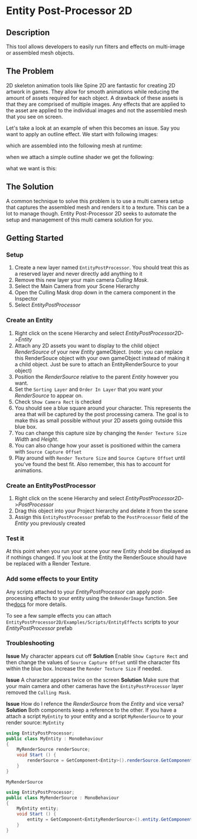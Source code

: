 # Entity Post-Processor 2D
## Description
This tool allows developers to easily run filters and effects on multi-image or assembled mesh objects.
## The Problem
2D skeleton animation tools like Spine 2D are fantastic for creating 2D artwork in games. They allow for smooth animations while reducing the amount of assets required for each object. A drawback of these assets is that they are comprised of multiple images. Any effects that are applied to the asset are applied to the individual images and not the assembled mesh that you see on screen.

Let&apos;s take a look at an example of when this becomes an issue. Say you want to apply an outline effect. We start with following images:

which are assembled into the following mesh at runtime:

when we attach a simple outline shader we get the following:

what we want is this:

## The Solution
A common technique to solve this problem is to use a multi camera setup that captures the assembled mesh and renders it to a texture. This can be a lot to manage though. Entity Post-Processor 2D seeks to automate the setup and management of this multi camera solution for you.
## Getting Started
### Setup
1. Create a new layer named `EntityPostProcessor`. You should treat this as a reserved layer and never directly add anything to it
1. Remove this new layer your main camera _Culling Mask_.
  1. Select the Main Camera from your Scene Hierarchy
  1. Open the Culling Mask drop down in the camera component in the Inspector
  1. Select _EntityPostProcessor_

### Create an Entity
1. Right click on the scene Hierarchy and select _EntityPostProcessor2D_->_Entity_
1. Attach any 2D assets you want to display to the child object _RenderSource_ of your new _Entity_ gameObject. (note: you can replace this RenderSouce object with your own gameObject instead of making it a child object. Just be sure to attach an EntityRenderSource to your object)
1. Position the _RenderSource_ relative to the parent _Entity_ however you want.
1. Set the `Sorting Layer` and `Order In Layer` that you want your _RenderSource_ to appear on.
1. Check `Show Camera Rect` is checked
1. You should see a blue square around your character. This represents the area that will be captured by the post processing camera. The goal is to make this as small possible without your 2D assets going outside this blue box.
1. You can change this capture size by changing the `Render Texture Size` _Width_ and _Height_.
1. You can also change how your asset is positioned within the camera with `Source Capture Offset`
1. Play around with `Render Texture Size` and `Source Capture Offset` until you've found the best fit. Also remember, this has to account for animations.

### Create an EntityPostProcessor
1. Right click on the scene Hierarchy and select _EntityPostProcessor2D_->_PostProcessor_
1. Drag this object into your Project hierarchy and delete it from the scene
1. Assign this `EntityPostProcessor` prefab  to the `PostProcessor` field of the _Entity_ you previously created

### Test it
At this point when you run your scene your new Entity shold be displayed as if nothings changed. If you look at the Entity the RenderSouce should have be replaced with a Render Texture.

### Add some effects to your Entity
Any scripts attached to your _EntityPostProcessor_ can apply post-processing effects to your entity using the `OnRenderImage` function. See the[docs](https://docs.unity3d.com/ScriptReference/MonoBehaviour.OnRenderImage.html) for more details.

To see a few sample effects you can attach `EntityPostProcessor2D/Examples/Scripts/EntityEffects` scripts to your _EntityPostProcessor_ prefab

### Troubleshooting
**Issue** My character appears cut off
**Solution** Enable `Show Capture Rect` and then change the values of `Source Capture Offset` until the character fits within the blue box. Increase the `Render Texture Size` if needed.

**Issue** A character appears twice on the screen
**Solution** Make sure that your main camera and other cameras have the `EntityPostProcessor` layer removed the `Culling Mask`.

**Issue** How do I refence the _RenderSource_ from the _Entity_ and vice versa?
**Solution** Both components keep a reference to the other. If you have a attach a script `MyEntity` to your entity and a script `MyRenderSource` to your render source:
`MyEntity`
```C#
using EntityPostProcessor;
public class MyEntity : MonoBehaviour
{
    MyRenderSource renderSource;
    void Start () {
        renderSource = GetComponent<Entity>().renderSource.GetComponent<MyRenderSource>();
    }
}
```

`MyRenderSource`
```C#
using EntityPostProcessor;
public class MyRenderSource : MonoBehaviour
{
    MyEntity entity;
    void Start () {
        entity = GetComponent<EntityRenderSource>().entity.GetComponent<MyEntity>();
    }
}
```

 
